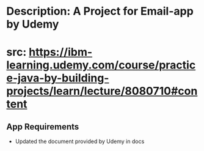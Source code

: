 # Description: A Project for Email-app by Udemy

# src: https://ibm-learning.udemy.com/course/practice-java-by-building-projects/learn/lecture/8080710#content

## App Requirements
* Updated the document provided by Udemy in docs


